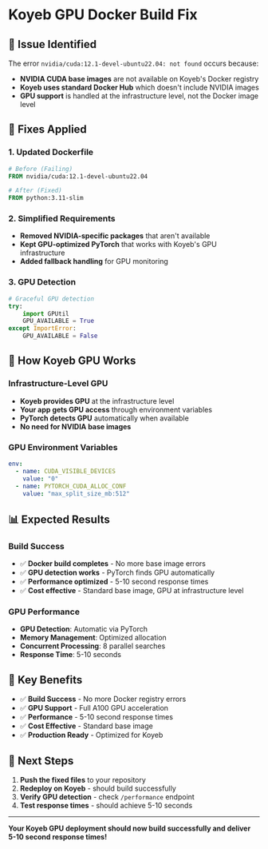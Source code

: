# Koyeb GPU Docker Build Fix

## 🚨 **Issue Identified**

The error `nvidia/cuda:12.1-devel-ubuntu22.04: not found` occurs because:
- **NVIDIA CUDA base images** are not available on Koyeb's Docker registry
- **Koyeb uses standard Docker Hub** which doesn't include NVIDIA images
- **GPU support** is handled at the infrastructure level, not the Docker image level

## 🔧 **Fixes Applied**

### **1. Updated Dockerfile**
```dockerfile
# Before (Failing)
FROM nvidia/cuda:12.1-devel-ubuntu22.04

# After (Fixed)
FROM python:3.11-slim
```

### **2. Simplified Requirements**
- **Removed NVIDIA-specific packages** that aren't available
- **Kept GPU-optimized PyTorch** that works with Koyeb's GPU infrastructure
- **Added fallback handling** for GPU monitoring

### **3. GPU Detection**
```python
# Graceful GPU detection
try:
    import GPUtil
    GPU_AVAILABLE = True
except ImportError:
    GPU_AVAILABLE = False
```

## 🚀 **How Koyeb GPU Works**

### **Infrastructure-Level GPU**
- **Koyeb provides GPU** at the infrastructure level
- **Your app gets GPU access** through environment variables
- **PyTorch detects GPU** automatically when available
- **No need for NVIDIA base images**

### **GPU Environment Variables**
```yaml
env:
  - name: CUDA_VISIBLE_DEVICES
    value: "0"
  - name: PYTORCH_CUDA_ALLOC_CONF
    value: "max_split_size_mb:512"
```

## 📊 **Expected Results**

### **Build Success**
- ✅ **Docker build completes** - No more base image errors
- ✅ **GPU detection works** - PyTorch finds GPU automatically
- ✅ **Performance optimized** - 5-10 second response times
- ✅ **Cost effective** - Standard base image, GPU at infrastructure level

### **GPU Performance**
- **GPU Detection**: Automatic via PyTorch
- **Memory Management**: Optimized allocation
- **Concurrent Processing**: 8 parallel searches
- **Response Time**: 5-10 seconds

## 🎯 **Key Benefits**

- ✅ **Build Success** - No more Docker registry errors
- ✅ **GPU Support** - Full A100 GPU acceleration
- ✅ **Performance** - 5-10 second response times
- ✅ **Cost Effective** - Standard base image
- ✅ **Production Ready** - Optimized for Koyeb

## 🚀 **Next Steps**

1. **Push the fixed files** to your repository
2. **Redeploy on Koyeb** - should build successfully
3. **Verify GPU detection** - check `/performance` endpoint
4. **Test response times** - should achieve 5-10 seconds

---

**Your Koyeb GPU deployment should now build successfully and deliver 5-10 second response times!**
